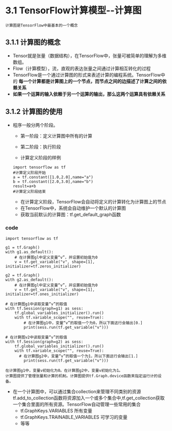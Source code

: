 # 3.1 TensorFlow计算模型--计算图
    计算图是TensorFlow中最基本的一个概念
## 3.1.1 计算图的概念
 - Tensor就是张量（数据结构），在TensorFlow中，张量可被简单的理解为多维数组。
 - Flow（计算模型），流，直观的表达张量之间通过计算相互转化的过程
 - TensorFlow是一个通过计算图的形式来表述计算的编程系统。TensorFlow中的
 **每一个计算都是计算图上的一个节点，而节点之间的边描述了计算之间的依赖关系**
  - **如果一个运算的输入依赖于另一个运算的输出，那么这两个运算具有依赖关系**

## 3.1.2 计算图的使用
 - 程序一般分两个阶段。
     - 第一阶段：定义计算图中所有的计算
     - 第二阶段：执行阶段
    
     - 计算定义阶段的样例
    ```
    import tensorflow as tf
    #计算定义阶段开始
    a = tf.constant([1.0,2.0],name="a")
    b = tf.constant([2.0,3.0],name="b")
    result=a+b
    #计算定义阶段结束
    ```
     - 在计算定义阶段，TensorFlow会自动将定义的计算转化为计算图上的节点
     - 在TensorFlow中，系统会自动维护一个默认的计算图
     - 获取当前默认的计算图：tf.get_default_graph函数

### code
    import tensorflow as tf

    g1 = tf.Graph()
    with g1.as_default():
        # 在计算图gl中定义变量“v”，并设置初始值为0
        v = tf.get_variable("v", shape=[1], initializer=tf.zeros_initializer)

    g2 = tf.Graph()
    with g2.as_default():
        # 在计算图gl中定义变量“v”，并设置初始值为0
        v = tf.get_variable("v", shape=[1], initializer=tf.ones_initializer)

    # 在计算图g1中读取变量“v”的取值
    with tf.Session(graph=g1) as sess:
        tf.global_variables_initializer().run()
        with tf.variable_scope("", reuse=True):
            # 在计算图g1中，变量“v”的取值一个为0，所以下面这行会输出[0.]
            print(sess.run(tf.get_variable("v")))

    # 在计算图v2中读取变量“v”的取值
    with tf.Session(graph=g2) as sess:
        tf.global_variables_initializer().run()
        with tf.variable_scope("", reuse=True):
          # 在计算图g2中，变量“v”的取值一个为1，所以下面这行会输出[1.]
            print(sess.run(tf.get_variable("v")))

    在计算图g1中，变量v初始化为0。在计算图g2中，变量v初始化为1。
    计算图提供了管理张量和计算的机制。计算图提供tf.Graph.device函数来指定运行计的设备。

- 在一个计算图中，可以通过集合collection来管理不同类别的资源tf.add_to_collection函数将资源加入一个或多个集合中,tf.get_collection获取一个集合里面的所有资源。TensorFlow自动管理一些常用的集合
     - tf.GraphKeys.VARIABLES   所有变量
     - tf.GraphKeys.TRAINABLE_VARIABLES 可学习的变量
     - 等等